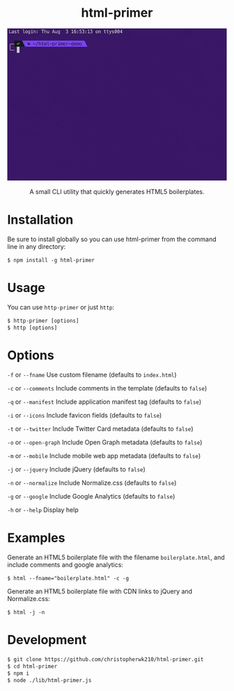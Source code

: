 <h1 align="center">html-primer</h1>

<p align="center">
  <img src="./assets/demo.gif" alt="html-primer easily creates HTML5 boilerplate files">
</p>

<p align="center">A small CLI utility that quickly generates HTML5 boilerplates.</p>

# Installation

Be sure to install globally so you can use html-primer from the command line in any directory:
```
$ npm install -g html-primer
```

# Usage

You can use `http-primer` or just `http`:
```
$ http-primer [options]
$ http [options]
```

# Options
`-f` or `--fname` Use custom filename (defaults to `index.html`)

`-c` or `--comments` Include comments in the template (defaults to `false`)

`-q` or `--manifest` Include application manifest tag (defaults to `false`)

`-i` or `--icons` Include favicon fields (defaults to `false`)

`-t` or `--twitter` Include Twitter Card metadata (defaults to `false`)

`-o` or `--open-graph` Include Open Graph metadata (defaults to `false`)

`-m` or `--mobile` Include mobile web app metadata (defaults to `false`)

`-j` or `--jquery` Include jQuery (defaults to `false`)

`-n` or `--normalize` Include Normalize.css (defaults to `false`)

`-g` or `--google` Include Google Analytics (defaults to `false`)

`-h` or `--help` Display help

# Examples

Generate an HTML5 boilerplate file with the filename `boilerplate.html`, and include comments and google analytics:
```
$ html --fname="boilerplate.html" -c -g
```

Generate an HTML5 boilerplate file with CDN links to jQuery and Normalize.css:
```
$ html -j -n
```

# Development
```
$ git clone https://github.com/christopherwk210/html-primer.git
$ cd html-primer
$ npm i
$ node ./lib/html-primer.js
```